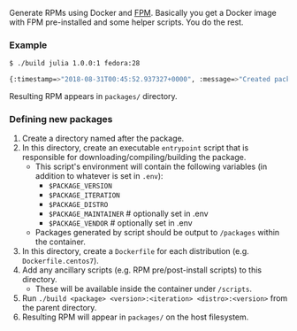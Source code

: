 Generate RPMs using Docker and [FPM](https://github.com/jordansissel/fpm). Basically you get a Docker image with FPM pre-installed and some helper scripts. You do the rest.

### Example
```bash
$ ./build julia 1.0.0:1 fedora:28

{:timestamp=>"2018-08-31T00:45:52.937327+0000", :message=>"Created package", :path=>"/packages/julia-1.0.0-1.centos7.x86_64.rpm"}

```
Resulting RPM appears in `packages/` directory.

### Defining new packages
1. Create a directory named after the package.
2. In this directory, create an executable `entrypoint` script that is responsible for downloading/compiling/building the package.
   - This script's environment will contain the following variables (in addition to whatever is set in `.env`):
     - `$PACKAGE_VERSION`
     - `$PACKAGE_ITERATION`
     - `$PACKAGE_DISTRO`
     - `$PACKAGE_MAINTAINER`  # optionally set in .env
     - `$PACKAGE_VENDOR`      # optionally set in .env
   - Packages generated by script should be output to `/packages` within the container.
3. In this directory, create a `Dockerfile` for each distribution (e.g. `Dockerfile.centos7`).
4. Add any ancillary scripts (e.g. RPM pre/post-install scripts) to this directory.
   - These will be available inside the container under `/scripts`.
4. Run `./build <package> <version>:<iteration> <distro>:<version>` from the parent directory.
5. Resulting RPM will appear in `packages/` on the host filesystem.
